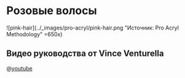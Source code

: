 # Розовые волосы

![pink-hair](../_images/pro-acryl/pink-hair.png "Источник: Pro Acryl Methodology" =650x)

## Видео руководства от Vince Venturella

@[youtube](https://youtu.be/JG5U1uaVMzM?si=iTBiCwKaqy-APUbZ)
